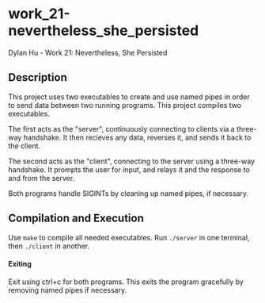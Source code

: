 # work_21-nevertheless_she_persisted
Dylan Hu - Work 21: Nevertheless, She Persisted

## Description
This project uses two executables to create and use named pipes in order to send data between two running programs. This project compiles two executables. 

The first acts as the "server", continuously connecting to clients via a three-way handshake. It then recieves any data, reverses it, and sends it back to the client.

The second acts as the "client", connecting to the server using a three-way handshake. It prompts the user for input, and relays it and the response to and from the server.

Both programs handle SIGINTs by cleaning up named pipes, if necessary.

## Compilation and Execution
Use `make` to compile all needed executables. Run `./server` in one terminal, then `./client` in another.

#### Exiting
Exit using ctrl+c for both programs. This exits the program gracefully by removing named pipes if necessary.
